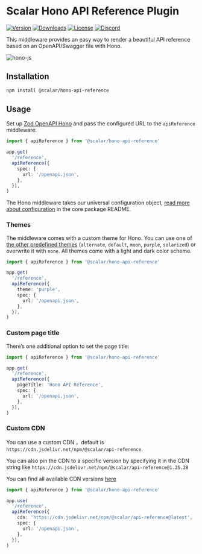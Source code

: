 # Scalar Hono API Reference Plugin

[![Version](https://img.shields.io/npm/v/%40scalar/hono-api-reference)](https://www.npmjs.com/package/@scalar/hono-api-reference)
[![Downloads](https://img.shields.io/npm/dm/%40scalar/hono-api-reference)](https://www.npmjs.com/package/@scalar/hono-api-reference)
[![License](https://img.shields.io/npm/l/%40scalar%2Fhono-api-reference)](https://www.npmjs.com/package/@scalar/hono-api-reference)
[![Discord](https://img.shields.io/discord/1135330207960678410?style=flat&color=5865F2)](https://discord.gg/scalar)

This middleware provides an easy way to render a beautiful API reference based on an OpenAPI/Swagger file with Hono.

![hono-js](https://github.com/scalar/scalar/assets/6176314/6f5a2102-e377-4d4e-9cfb-a512f5e0a9ba)

## Installation

```bash
npm install @scalar/hono-api-reference
```

## Usage

Set up [Zod OpenAPI Hono](https://github.com/honojs/middleware/tree/main/packages/zod-openapi) and pass the configured URL to the `apiReference` middleware:

```ts
import { apiReference } from '@scalar/hono-api-reference'

app.get(
  '/reference',
  apiReference({
    spec: {
      url: '/openapi.json',
    },
  }),
)
```

The Hono middleware takes our universal configuration object, [read more about configuration](https://github.com/scalar/scalar/blob/main/documentation/configuration.md) in the core package README.

### Themes

The middleware comes with a custom theme for Hono. You can use one of [the other predefined themes](https://github.com/scalar/scalar/blob/main/packages/themes/src/index.ts#L15) (`alternate`, `default`, `moon`, `purple`, `solarized`) or overwrite it with `none`. All themes come with a light and dark color scheme.

```ts
import { apiReference } from '@scalar/hono-api-reference'

app.get(
  '/reference',
  apiReference({
    theme: 'purple',
    spec: {
      url: '/openapi.json',
    },
  }),
)
```

### Custom page title

There’s one additional option to set the page title:

```ts
import { apiReference } from '@scalar/hono-api-reference'

app.get(
  '/reference',
  apiReference({
    pageTitle: 'Hono API Reference',
    spec: {
      url: '/openapi.json',
    },
  }),
)
```

### Custom CDN

You can use a custom CDN ，default is `https://cdn.jsdelivr.net/npm/@scalar/api-reference`.

You can also pin the CDN to a specific version by specifying it in the CDN string like `https://cdn.jsdelivr.net/npm/@scalar/api-reference@1.25.28`

You can find all available CDN versions [here](https://www.jsdelivr.com/package/npm/@scalar/api-reference?tab=files)

```ts
import { apiReference } from '@scalar/hono-api-reference'

app.use(
  '/reference',
  apiReference({
    cdn: 'https://cdn.jsdelivr.net/npm/@scalar/api-reference@latest',
    spec: {
      url: '/openapi.json',
    },
  }),
)
```
